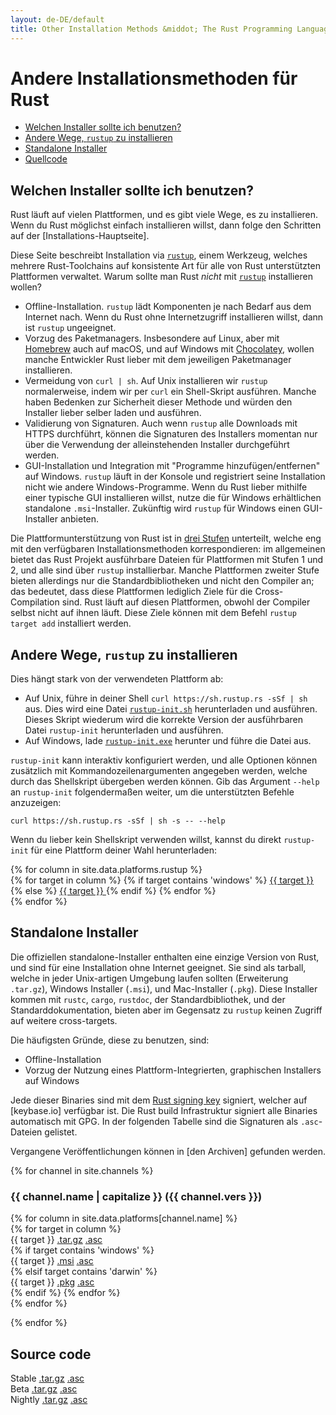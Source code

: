 ```yaml
---
layout: de-DE/default
title: Other Installation Methods &middot; The Rust Programming Language
---
```


# Andere Installationsmethoden für Rust

- [Welchen Installer sollte ich benutzen?](#which)
- [Andere Wege, `rustup` zu installieren](#more-rustup)
- [Standalone Installer](#standalone)
- [Quellcode](#source)

## Welchen Installer sollte ich benutzen?
<span id="which"></span>

Rust läuft auf vielen Plattformen, und es gibt viele Wege, es zu installieren.
Wenn du Rust möglichst einfach installieren willst, dann folge den Schritten
auf der [Installations-Hauptseite].

Diese Seite beschreibt Installation via [`rustup`], einem Werkzeug, welches
mehrere Rust-Toolchains auf konsistente Art für alle von Rust unterstützten
Plattformen verwaltet. Warum sollte man Rust _nicht_ mit [`rustup`]
installieren wollen?

- Offline-Installation. `rustup` lädt Komponenten je nach Bedarf aus dem
  Internet nach. Wenn du Rust ohne Internetzugriff installieren willst, dann
  ist `rustup` ungeeignet.
- Vorzug des Paketmanagers. Insbesondere auf Linux, aber mit [Homebrew] auch
  auf macOS, und auf Windows mit [Chocolatey], wollen manche Entwickler Rust
  lieber mit dem jeweiligen Paketmanager installieren.
- Vermeidung von `curl | sh`. Auf Unix installieren wir `rustup` normalerweise,
  indem wir per `curl` ein Shell-Skript ausführen. Manche haben Bedenken
  zur Sicherheit dieser Methode und würden den Installer lieber selber laden
  und ausführen.
- Validierung von Signaturen. Auch wenn `rustup` alle Downloads mit HTTPS
  durchführt, können die Signaturen des Installers momentan nur über die
  Verwendung der alleinstehenden Installer durchgeführt werden.
- GUI-Installation und Integration mit "Programme hinzufügen/entfernen" auf
  Windows. `rustup` läuft in der Konsole und registriert seine Installation
  nicht wie andere Windows-Programme. Wenn du Rust lieber mithilfe einer typische
  GUI installieren willst, nutze die für Windows erhältlichen standalone
  `.msi`-Installer. Zukünftig wird `rustup` für Windows einen GUI-Installer
  anbieten.

Die Plattformunterstützung von Rust ist in [drei Stufen] unterteilt, welche
eng mit den verfügbaren Installationsmethoden korrespondieren:
im allgemeinen bietet das Rust Projekt ausführbare Dateien für Plattformen mit
Stufen 1 und 2, und alle sind über `rustup` installierbar. Manche Plattformen
zweiter Stufe bieten allerdings nur die Standardbibliotheken und nicht den
Compiler an; das bedeutet, dass diese Plattformen lediglich Ziele für die
Cross-Compilation sind. Rust läuft auf diesen Plattformen, obwohl der
Compiler selbst nicht auf ihnen läuft.
Diese Ziele können mit dem Befehl `rustup target add` installiert werden.

## Andere Wege, `rustup` zu installieren
<span id="rustup"></span>

Dies hängt stark von der verwendeten Plattform ab:

* Auf Unix, führe in deiner Shell `curl https://sh.rustup.rs -sSf | sh`
  aus. Dies wird eine Datei [`rustup-init.sh`] herunterladen und ausführen.
  Dieses Skript wiederum wird die korrekte Version der ausführbaren
  Datei `rustup-init` herunterladen und ausführen.
* Auf Windows, lade [`rustup-init.exe`] herunter und führe die Datei aus.

`rustup-init` kann interaktiv konfiguriert werden, und alle Optionen können
zusätzlich mit Kommandozeilenargumenten angegeben werden, welche durch das
Shellskript übergeben werden können. Gib das Argument `--help` an `rustup-init`
folgendermaßen weiter, um die unterstützten Befehle anzuzeigen:

```
curl https://sh.rustup.rs -sSf | sh -s -- --help
```

Wenn du lieber kein Shellskript verwenden willst, kannst du direkt
`rustup-init` für eine Plattform deiner Wahl herunterladen:

<div class="rustup-init-table">
  {% for column in site.data.platforms.rustup %}
  <div>
    {% for target in column %}
    {% if target contains 'windows' %}
    <a href="https://static.rust-lang.org/rustup/dist/{{ target }}/rustup-init.exe">
      {{ target }}
    </a>
    {% else %}
    <a href="https://static.rust-lang.org/rustup/dist/{{ target }}/rustup-init">
      {{ target }}
    </a>
    {% endif %}
    {% endfor %}
  </div>
  {% endfor %}
</div>

## Standalone Installer
<span id="standalone"></span>

Die offiziellen standalone-Installer enthalten eine einzige Version von Rust,
und sind für eine Installation ohne Internet geeignet. Sie sind als tarball,
welche in jeder Unix-artigen Umgebung laufen sollten (Erweiterung `.tar.gz`),
Windows Installer (`.msi`), und Mac-Installer (`.pkg`). Diese Installer
kommen mit `rustc`, `cargo`, `rustdoc`, der Standardbibliothek, und der
Standarddokumentation, bieten aber im Gegensatz zu `rustup` keinen Zugriff
auf weitere cross-targets.

Die häufigsten Gründe, diese zu benutzen, sind:

- Offline-Installation
- Vorzug der Nutzung eines Plattform-Integrierten, graphischen Installers
  auf Windows

Jede dieser Binaries sind mit dem [Rust signing key] signiert, welcher
auf [keybase.io] verfügbar ist. Die Rust build Infrastruktur signiert
alle Binaries automatisch mit GPG. In der folgenden Tabelle sind
die Signaturen als `.asc`-Dateien gelistet.

Vergangene Veröffentlichungen können in [den Archiven] gefunden werden.

{% for channel in site.channels %}

### {{ channel.name | capitalize }} ({{ channel.vers }})
<span id="{{ channel.name }}"></span>

<div class="installer-table {{ channel.name }}">
  {% for column in site.data.platforms[channel.name] %}
  <div>
    {% for target in column %}
    <div>
      <span>{{ target }}</span>
      <a href="https://static.rust-lang.org/dist/rust-{{ channel.package }}-{{ target }}.tar.gz">.tar.gz</a>
      <a href="https://static.rust-lang.org/dist/rust-{{ channel.package }}-{{ target }}.tar.gz.asc">.asc</a>
    </div>
    {% if target contains 'windows' %}
    <div>
      <span>{{ target }}</span>
      <a href="https://static.rust-lang.org/dist/rust-{{ channel.package }}-{{ target }}.msi">.msi</a>
      <a href="https://static.rust-lang.org/dist/rust-{{ channel.package }}-{{ target }}.msi.asc">.asc</a>
    </div>
    {% elsif target contains 'darwin' %}
    <div>
      <span>{{ target }}</span>
      <a href="https://static.rust-lang.org/dist/rust-{{ channel.package }}-{{ target }}.pkg">.pkg</a>
      <a href="https://static.rust-lang.org/dist/rust-{{ channel.package }}-{{ target }}.pkg.asc">.asc</a>
    </div>
    {% endif %}
    {% endfor %}
  </div>
  {% endfor %}
</div>

{% endfor %}

## Source code
<span id="source"></span>

<div class="installer-table">
  <div>
    <div>
      <span>Stable</span>
      <a href="https://static.rust-lang.org/dist/rustc-{{ site.stable }}-src.tar.gz">.tar.gz</a>
      <a href="https://static.rust-lang.org/dist/rustc-{{ site.stable }}-src.tar.gz.asc">.asc</a>
    </div>
  </div>
  <div>
    <div>
      <span>Beta</span>
      <a href="https://static.rust-lang.org/dist/rustc-beta-src.tar.gz">.tar.gz</a>
      <a href="https://static.rust-lang.org/dist/rustc-beta-src.gz.asc">.asc</a>
    </div>
  </div>
  <div>
    <div>
      <span>Nightly</span>
      <a href="https://static.rust-lang.org/dist/rustc-nightly-src.tar.gz">.tar.gz</a>
      <a href="https://static.rust-lang.org/dist/rustc-nightly-src.tar.gz.asc">.asc</a>
    </div>
  </div>
</div>

[installation page]: install.html
[`rustup`]: https://github.com/rust-lang-nursery/rustup.rs
[other-rustup]: https://github.com/rust-lang-nursery/rustup.rs#other-installation-methods
[`rustup-init.exe`]: https://static.rust-lang.org/rustup/dist/i686-pc-windows-gnu/rustup-init.exe
[`rustup-init.sh`]: https://static.rust-lang.org/rustup/rustup-init.sh
[Homebrew]: http://brew.sh/
[Chocolatey]: http://chocolatey.org/
[drei Stufen]: https://forge.rust-lang.org/platform-support.html
[Rust signing key]: https://static.rust-lang.org/rust-key.gpg.ascii
[GPG]: https://gnupg.org/
[available on keybase.io]: https://keybase.io/rust
[the archives]: https://static.rust-lang.org/dist/index.html
